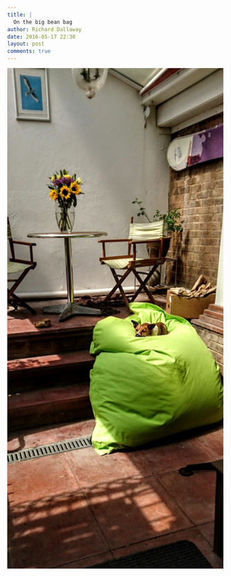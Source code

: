 ```yaml
---
title: |
  On the big bean bag
author: Richard Dallaway
date: 2016-05-17 22:30
layout: post
comments: true
---
```


<div><a href="/media/tp_IMG_20160516_132332~2.jpg"><img src="/media/tp_thumb_IMG_20160516_132332~2.jpg" width="500" height="1154"/></a></div>


  
      